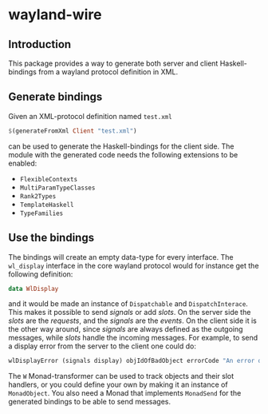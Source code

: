# wayland-wire

## Introduction

This package provides a way to generate both server and client Haskell-bindings
from a wayland protocol definition in XML.

## Generate bindings

Given an XML-protocol definition named `test.xml`

```Haskell
$(generateFromXml Client "test.xml")
```

can be used to generate the Haskell-bindings for the client side. The module
with the generated code needs the following extensions to be enabled:

- `FlexibleContexts`
- `MultiParamTypeClasses`
- `Rank2Types`
- `TemplateHaskell`
- `TypeFamilies`

## Use the bindings

The bindings will create an empty data-type for every interface. The
`wl_display` interface in the core wayland protocol would for instance get the
following definition:

```Haskell
data WlDisplay
```

and it would be made an instance of `Dispatchable` and `DispatchInterace`. This
makes it possible to send _signals_ or add _slots_. On the server side the
_slots_ are the _requests_, and the _signals_ are the _events_. On the client
side it is the other way around, since _signals_ are always defined as the
outgoing messages, while _slots_ handle the incoming messages. For example, to
send a display error from the server to the client one could do:

```Haskell
wlDisplayError (signals display) objIdOfBadObject errorCode "An error occured"
```

The `W` Monad-transformer can be used to track objects and their slot handlers,
or you could define your own by making it an instance of `MonadObject`. You
also need a Monad that implements `MonadSend` for the generated bindings to be
able to send messages.

